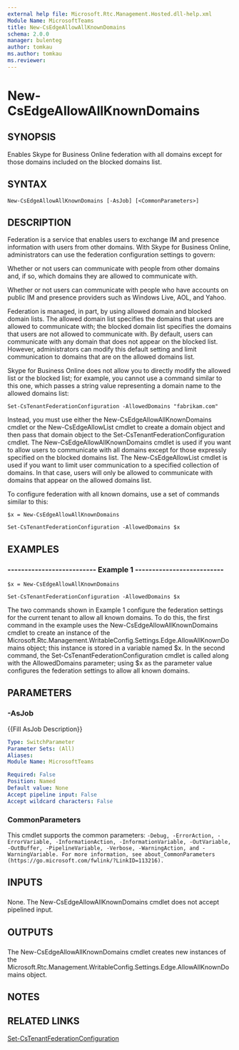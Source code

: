 ```yaml
---
external help file: Microsoft.Rtc.Management.Hosted.dll-help.xml
Module Name: MicrosoftTeams
title: New-CsEdgeAllowAllKnownDomains
schema: 2.0.0
manager: bulenteg
author: tomkau
ms.author: tomkau
ms.reviewer:
---
```


# New-CsEdgeAllowAllKnownDomains

## SYNOPSIS
Enables Skype for Business Online federation with all domains except for those domains included on the blocked domains list.

## SYNTAX

```
New-CsEdgeAllowAllKnownDomains [-AsJob] [<CommonParameters>]
```

## DESCRIPTION
Federation is a service that enables users to exchange IM and presence information with users from other domains.
With Skype for Business Online, administrators can use the federation configuration settings to govern:

Whether or not users can communicate with people from other domains and, if so, which domains they are allowed to communicate with.

Whether or not users can communicate with people who have accounts on public IM and presence providers such as Windows Live, AOL, and Yahoo.

Federation is managed, in part, by using allowed domain and blocked domain lists.
The allowed domain list specifies the domains that users are allowed to communicate with; the blocked domain list specifies the domains that users are not allowed to communicate with.
By default, users can communicate with any domain that does not appear on the blocked list.
However, administrators can modify this default setting and limit communication to domains that are on the allowed domains list.

Skype for Business Online does not allow you to directly modify the allowed list or the blocked list; for example, you cannot use a command similar to this one, which passes a string value representing a domain name to the allowed domains list:

`Set-CsTenantFederationConfiguration -AllowedDomains "fabrikam.com"`

Instead, you must use either the New-CsEdgeAllowAllKnownDomains cmdlet or the New-CsEdgeAllowList cmdlet to create a domain object and then pass that domain object to the Set-CsTenantFederationConfiguration cmdlet.
The New-CsEdgeAllowAllKnownDomains cmdlet is used if you want to allow users to communicate with all domains except for those expressly specified on the blocked domains list.
The New-CsEdgeAllowList cmdlet is used if you want to limit user communication to a specified collection of domains.
In that case, users will only be allowed to communicate with domains that appear on the allowed domains list.

To configure federation with all known domains, use a set of commands similar to this:

`$x = New-CsEdgeAllowAllKnownDomains`

`Set-CsTenantFederationConfiguration -AllowedDomains $x`

## EXAMPLES

### -------------------------- Example 1 -------------------------- 
```
$x = New-CsEdgeAllowAllKnownDomains

Set-CsTenantFederationConfiguration -AllowedDomains $x
```

The two commands shown in Example 1 configure the federation settings for the current tenant to allow all known domains.
To do this, the first command in the example uses the New-CsEdgeAllowAllKnownDomains cmdlet to create an instance of the Microsoft.Rtc.Management.WritableConfig.Settings.Edge.AllowAllKnownDomains object; this instance is stored in a variable named $x.
In the second command, the Set-CsTenantFederationConfiguration cmdlet is called along with the AllowedDomains parameter; using $x as the parameter value configures the federation settings to allow all known domains.



## PARAMETERS

### -AsJob
{{Fill AsJob Description}}

```yaml
Type: SwitchParameter
Parameter Sets: (All)
Aliases: 
Module Name: MicrosoftTeams

Required: False
Position: Named
Default value: None
Accept pipeline input: False
Accept wildcard characters: False
```

### CommonParameters
This cmdlet supports the common parameters: `-Debug, -ErrorAction, -ErrorVariable, -InformationAction, -InformationVariable, -OutVariable, -OutBuffer, -PipelineVariable, -Verbose, -WarningAction, and -WarningVariable. For more information, see about_CommonParameters (https://go.microsoft.com/fwlink/?LinkID=113216).`

## INPUTS

###  
None.
The New-CsEdgeAllowAllKnownDomains cmdlet does not accept pipelined input.

## OUTPUTS

###  
The New-CsEdgeAllowAllKnownDomains cmdlet creates new instances of the Microsoft.Rtc.Management.WritableConfig.Settings.Edge.AllowAllKnownDomains object.

## NOTES

## RELATED LINKS

[Set-CsTenantFederationConfiguration](Set-CsTenantFederationConfiguration.md)


